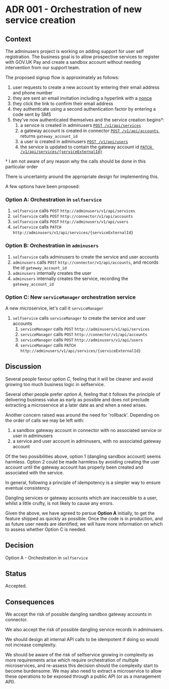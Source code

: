 # ADR 001 - Orchestration of new service creation

## Context

The adminusers project is working on adding support for user self
registration. The business goal is to allow prospective services to register
with GOV.UK Pay and create a sandbox account without needing intervention from
our support team.

The proposed signup flow is approximately as follows:

1. user requests to create a new account by entering their email address and phone number
2. they are sent an email invitation including a hyperlink with a [nonce](https://en.wikipedia.org/wiki/Cryptographic_nonce)
3. they click the link to confirm their email address
4. they authenticate using a second authentication factor by entering a code sent by SMS
5. they've now authenticated themselves and the service creation begins†:
    1. a service is created in adminusers [`POST /v1/api/services`](https://github.com/alphagov/pay-adminusers/blob/master/docs/api_specification.md#post-v1apiservices)
    2. a gateway account is created in connector [`POST /v1/api/accounts`](https://github.com/alphagov/pay-connector/blob/master/docs/api_specification.md#post-v1apiaccounts), returns `gateway_account_id`
    3. a user is created in adminusers [`POST /v1/api/users`](https://github.com/alphagov/pay-adminusers/blob/master/docs/api_specification.md#post-v1apiusers)
    4. the service is updated to contain the gateway account id [`PATCH /v1/api/services/{serviceExternalId}`](https://github.com/alphagov/pay-adminusers/blob/master/docs/api_specification.md#patch-v1apiservicesserviceexternalid)

† I am not aware of any reason why the calls should be done in this particular order

There is uncertainty around the appropriate design for implementing this.

A few options have been proposed:
 
### Option A: Orchestration in `selfservice`

1. `selfservice` calls `POST` `http://adminusers/v1/api/services`
1. `selfservice` calls `POST` `http://connector/v1/api/accounts`
1. `selfservice` calls `POST` `http://adminusers/v1/api/users`
1. `selfservice` calls `PATCH` `http://adminusers/v1/api/services/{serviceExternalId}`

### Option B: Orchestration in `adminusers`

1. `selfservice` calls adminusers to create the service and user accounts
  1. `adminusers` calls `POST` `http://connector/v1/api/accounts`, and records the id `gateway_account_id`
  1. `adminusers` internally creates the user
  1. `adminusers` internally creates the service, recording the `gateway_account_id`
  
### Option C: New `serviceManager` orchestration service

A new microservice, let's call it `serviceManager`

1. `selfservice` calls `serviceManager` to create the service and user accounts
   1. `serviceManager` calls `POST` `http://adminusers/v1/api/services`
   1. `serviceManager` calls `POST` `http://connector/v1/api/accounts`
   1. `serviceManager` calls `POST` `http://adminusers/v1/api/users`
   1. `serviceManager` calls `PATCH` `http://adminusers/v1/api/services/{serviceExternalId}`

## Discussion

Several people favour *option C*, feeling that it will be cleaner and avoid
growing too much business logic in selfservice.

Several other people prefer *option A*, feeling that it follows the principle of
delivering business value as early as possible and does not preclude
extracting a microservice at a later date as and when a need arises.

Another concern raised was around the need for 'rollback'. Depending on the
order of calls we may be left with:

1. a sandbox gateway account in connector with no associated service or user in adminusers
2. a service and user account in adminusers, with no associated gateway account

Of the two possibilities above, option 1 (dangling sandbox account) seems
harmless. Option 2 could be made harmless by avoiding creating the user
account until the gateway account has properly been created and associated
with the service.

In general, following a principle of idempotency is a simpler way to ensure eventual consistency.

Dangling services or gateway accounts which are inaccessible to a user, whilst a little crufty, is not likely to cause any errors.

Given the above, we have agreed to persue **Option A** initially, to get the
feature shipped as quickly as possible. Once the code is in production, and as
future user needs are identified, we will have more information on which to
assess whether Option C is needed.

## Decision

Option A - Orchestration in `selfservice`

## Status

Accepted.

## Consequences

We accept the risk of possible dangling sandbox gateway accounts in connector.

We also accept the risk of possible dangling service records in adminusers.

We should design all internal API calls to be idempotent if doing so would not
increase complexity.

We should be aware of the risk of selfservice growing in complexity as more
requirements arise which require orchestration of multiple microservices, and
re-assess this decision should the complexity start to become burdensome. We
may also need to extract a microservice to allow these operations to be
exposed through a public API (or as a management API).
